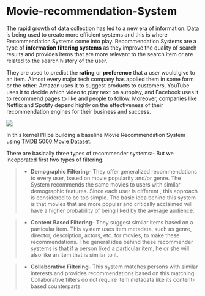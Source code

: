 # Movie-recommendation-System

The rapid growth of data collection has led to a new era of information. Data is being used to create more efficient systems and this is where Recommendation Systems come into play.  Recommendation Systems are a type of **information filtering systems** as they improve the quality of search results and provides items that are more relevant to the search item or are related to the search history of the user.  

They are used to predict the **rating** or **preference** that a user would give to an item. Almost every major tech company has applied them in some form or the other: Amazon uses it to suggest products to customers, YouTube uses it to decide which video to play next on autoplay, and Facebook uses it to recommend pages to like and people to follow. 
Moreover,  companies like Netflix and Spotify  depend highly on the effectiveness of their recommendation engines for their business and success.

![](https://i.kinja-img.com/gawker-media/image/upload/s--e3_2HgIC--/c_scale,f_auto,fl_progressive,q_80,w_800/1259003599478673704.jpg)

In this kernel I'll be building a baseline Movie Recommendation System using [TMDB 5000 Movie Dataset](https://www.kaggle.com/tmdb/tmdb-movie-metadata).

There are basically three types of recommender systems:- But we incoporated first two types of filtering.

> *  **Demographic Filtering**- They offer generalized recommendations to every user, based on movie popularity and/or genre. The System recommends the same movies to users with similar demographic features. Since each user is different , this approach is considered to be too simple. The basic idea behind this system is that movies that are more popular and critically acclaimed will have a higher probability of being liked by the average audience.


> *  **Content Based Filtering**- They suggest similar items based on a particular item. This system uses item metadata, such as genre, director, description, actors, etc. for movies, to make these recommendations. The general idea behind these recommender systems is that if a person liked a particular item, he or she will also like an item that is similar to it.

> *  **Collaborative Filtering**- This system matches persons with similar interests and provides recommendations based on this matching. Collaborative filters do not require item metadata like its content-based counterparts.
